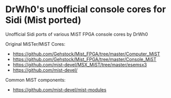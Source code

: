 # DrWh0's unofficial console cores for Sidi (Mist ported)

Unofficial Sidi ports of various MiST FPGA console cores by DrWh0

Original MiSTer/MiST Cores:

* https://github.com/Gehstock/Mist_FPGA/tree/master/Computer_MiST
* https://github.com/Gehstock/Mist_FPGA/tree/master/Console_MiST
* https://github.com/mist-devel/MSX_MiST/tree/master/esemsx3
* https://github.com/mist-devel/

Common MiST components:

* https://github.com/mist-devel/mist-modules
